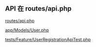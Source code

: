 ## API 在 routes/api.php

[routes/api.php](routes/api.php)

[app/Models/User.php](app/Models/User.php)

[tests/Feature/UserRegistrationApiTest.php](tests/Feature/UserRegistrationApiTest.php)